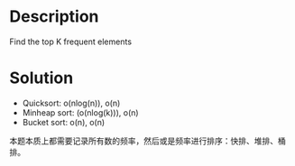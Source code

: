 # Description

Find the top K frequent elements

# Solution

- Quicksort: o(nlog(n)), o(n)
- Minheap sort: (o(nlog(k))), o(n)
- Bucket sort: o(n), o(n)

本题本质上都需要记录所有数的频率，然后或是频率进行排序：快排、堆排、桶排。